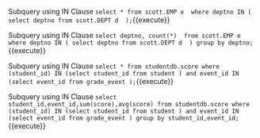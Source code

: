 Subquery using IN Clause `select * from scott.EMP e 
where deptno IN ( 
	select deptno from scott.DEPT d 
	);`{{execute}}

Subquery using IN Clause `select deptno, count(*) 
	from scott.EMP e 
	where deptno IN ( select deptno from scott.DEPT d 
	) group by deptno;`{{execute}}

Subquery using IN Clause `select * from studentdb.score
	where (student_id) IN (select student_id from student )
	and event_id IN (select event_id from grade_event
	);`{{execute}}

Subquery using IN Clause `select student_id,event_id,sum(score),avg(score) from studentdb.score
	where (student_id) IN (select student_id from student )
	and event_id IN (select event_id from grade_event
	) group by student_id,event_id;`{{execute}}

